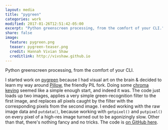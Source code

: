 ```yaml
---
layout: media
title: "pygreen"
categories: work
modified: 2017-01-26T12:51:42-05:00
excerpt: "Python greenscreen processing, from the comfort of your CLI."
share: false
image:
  feature: pygreen.png
  teaser: pygreen-teaser.png
  credit: Hannah Vivian Shaw
  creditlink: http://vivshaw.github.io
---
```


Python greenscreen processing, from the comfort of your CLI.

I started work on [pygreen](https://github.com/vivshaw/pygreen) because I had visual art on the brain & decided to learn my way around [Pillow](https://python-pillow.org/), the friendly PIL fork. Doing some [chroma keying](https://en.wikipedia.org/wiki/Chroma_key) seemed like a simple enough start, and indeed it was. The code just loads up two images, applies a very simple green-recognition filter to the first image, and replaces all pixels caught by the filter with the corresponding pixels from the second image. I ended working with the raw image data and `putdata()`, because working with `getpixel()` and `putpixel()` on every pixel of a high-res image turned out to be agonizingly slow. Other than that, there's nothing fancy and no tricks. The code is [on GitHub here](https://github.com/vivshaw/pygreen).